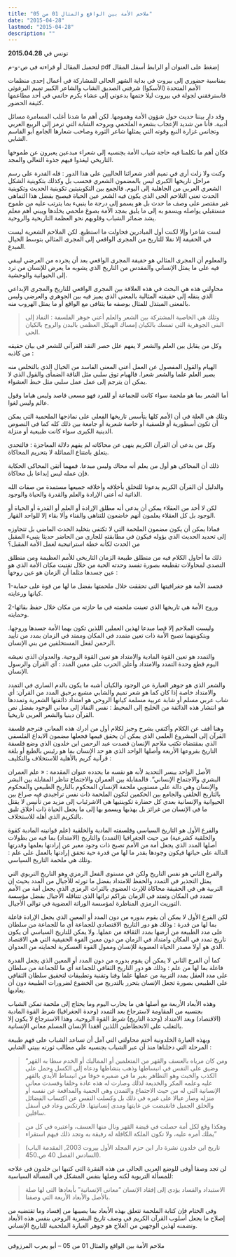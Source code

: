 ```yaml
---
title: "ملاحم الأمة بين الواقع والمثال 01 من 05"
date: "2015-04-28"
lastmod: "2015-04-28"
description: ""
---
```

تونس في **2015.04.28**

لتحميل المقال أو قراءته في ص-و-م pdf إضغط على العنوان أو الرابط أسفل المقال

بمناسبة حضوري إلى بيروت في بداية الشهر الحالي للمشاركة في أعمال إحدى منظمات الأمم المتحدة (الأسكوا) شرفني الصديق الشاب والشاعر الكبير تميم البرغوثي فاسترفقني لجولة في بيروت ليلا ختمها بدعوتي إلى عشاء بكرم حاتمي في أحد مطاعمها كثيفة الحضور.

وقد دار بيننا حديث حول شؤون الأمة وهمومها. لكن أهم ما شدنا أغلب المسامرة مسائل أدبية. فأنا من شديد الإعجاب بشعره الملحمي وبروحه الشابة التي ترمز إلى الربيع العربي وتجانس غزارة النبع وقوته التي يمثلها شاعر الثورة وصاحب شعارها الجامع أبو القاسم الشابي.

فكان أهم ما تكلمنا فيه حاجة شباب الأمة بجنسيه إلى شعراء مبدعين يعبرون عن طموحها التاريخي ليغذوا فيهم جذوة التعالي والمجد.

وكنت ولا زلت أرى في تميم أقدر شعرائنا الحاليين على هذا الدور : فله القدرة على رسم مراحل تاريخها الكبرى ليس بالمضمون الشعري فحسب بل وكذلك بتكوينية الشكل الشعري العربي من الجاهلية إلى اليوم. فالجمع بين التكوينيتين تكوينية الحديث وتكوينية الحدث تعني التلاحم الحي الذي يكون فيه الشعر عين الحياة فيصبح بفضل هذا التماهي غير مقتصر على وصف ما حدث بل هو يسمو إلى درجة ما ينبيء بما يترتب عليه من طموح مستقبلي يواصله ويسمو به إلى ما يليق بمجد الأمة بصوغ ملحمي يخلدها ويبني أهم معلم يشد ضمائر الشباب وقلوبهم نحو العظمة التاريخية والروحية.

لست شاعرا وإلا لكنت أول المبادرين فحاولت ما استطيع. لكن الملاحم الشعرية ليست في الحقيقة إلا نقلا للتاريخ من المجرى الواقعي إلى المجرى المثالي بتوسط الخيال المبدع.

والمعلوم أن المجرى المثالي هو حقيقة المجرى الواقعي بعد أن يجرده من العرضي ليبقي فيه على ما يمثل الإنساني والمقدس من التاريخ الذي يشوبه ما يعرض للإنسان من ترد إلى الحيوانية والوحشية.

محاولتي هذه هي البحث في هذه العلاقة بين المجرى الواقعي للتاريخ والمجرى الإبداعي الذي ينقله إلى حقيقته المثالية بالمعنى الذي يميز فيه بين الجوهري والعرضي وليس بالمعنى المبتذل للمثال بوصفه ما يتنافى مع الواقع أو ما يمثل الهروب منه.

> وتلك هي الخاصية المشتركة بين الشعر والعلم أعني جوهر الفلسفة : النفاذ إلى البنى الجوهرية التي تمسك بالكيان إمساك الهيكل العظمي بالبدن والروح بالكيان الحي.

وكل من يقابل بين العلم والشعر لا يفهم علل حصر النقد القرآني للشعر في بيان حقيقه من كاذبه :

الهيام والقول المفصول عن العمل أعني المعنى الفاسد من الخيال الذي بالتخلص منه يصير العلم علما والشعر شعرا. فالهيام توق سلبي مثل الناقة الضمأى والقول الذي لا يمكن أن يترجم إلى عمل عمل سلبي مثل خبط العشواء.

أما الشعر بما هو ملحمة سواء كانت للجماعة أو للفرد فهو مسعى قاصد وليس هياما وقول عالم وليس لغوا.

وتلك هي العلة في أن الأمم كلها يتأسس تاريخها الفعلي على نماذجها الملحمية التي يمكن أن تكون أسطورية أو فلسفية أو خاصة شعرية أو جامعة بين ذلك كله كما في النصوص الدينية الكبرى سواء كانت طبيعية أو منزلة.

وكل من يدعي أن القرآن الكريم ينهى عن محاكاته لم يفهم دلالة المعاجزة : فالتحدي يتعلق بامتناع المماثلة لا بتحريم المحاكاة.

ذلك أن المحاكي هو أول من يعلم أنه محاك وليس مبدعا. فمهما أتقن المحاكي الحكاية فإن عمله ليس إبداعا بل محاكاة.

والدليل أن القرآن الكريم يدعونا للتخلق بأخلاقه وأخلاقه جميعها مستمدة من صفات الله الذاتية له أعني الإرادة والعلم والقدرة والحياة والوجود.

لكن لا أحد من العقلاء يمكن أن يدعي أنه مطلق الإرادة أو العلم أو القدرة أو الحياة أو الوجود بل كل العقلاء يعلمون أنهم خاضعون للتناهي والفناء وألا بقاء إلا للواحد القهار.

فماذا يمكن أن يكون مضمون الملحمة التي لا تكتفي بتخليد الحدث الماضي بل تتجاوزه إلى تحديد الحديث الذي يؤوله فيكون في مطابقته للجاري من الحاضر حديثا ينبيء المقبل من الحدث لكأنه خطة استراتيجية لعمل الأمة المقبل؟

ذلك ما أحاول الكلام فيه من منطلق طبيعة الزمان التاريخي للأمم العظيمة ومن منطلق التصدي لمحاولات تقطيعه بصورة تفسد وحدته الحية من خلال تفتيت مكان الأمة الذي هو عين جسدها مثلما أن الزمان هو عين روحها :

1-فجسد الأمة هو جغرافيتها التي تحققت خلال ملحمتها بفضل ما لها من قوة على حماية كيانها ورعايته.

2-وروح الأمة هي تاريخها الذي تعينت ملحمته في ما حازته من مكان خلال حفظ بقائها وحمايته.

وليست الملاحم إلا قصا مبدعا لهذين العملين اللذين تكون بهما الأمة جسدها وروحها. وبتكوينهما تصبح الأمة ذات تعين متمدد في المكان وممتد في الزمان بمدد من تأييد الرحمن لفعل المستخلفين من بني الإنسان.

والتمدد هو تعين القوة المادية والامتداد هو تعين القوة الروحية. والعدوان الذي نعيشه اليوم قطع وحدة التمدد والامتداد وأعلن الحرب على معين المدد : آي القرآن والرسول الإنسان.

والشعر الذي هو جوهر العبارة عن الوجود والكيان أشبه ما يكون بالدم الساري في التمدد والامتداد خاصة إذا كان كما هو شعر تميم والشابي مشبع برحيق المدد من القرآن: أي شاب عربي مسلم أو شابة عربية مسلمة كيانها الروحي هو امتداد ذائقتها الشعرية وتمددها هو انتشار هذه الذائقة من الخليج إلى المحيط : نفس النفاذ إلى معاني الوجود بفضل نص القرآن دينيا والشعر العربي تاريخيا.

وهنا أقف عن الكلام وأكتفي بشرح وجيز لكلام أول من أدرك هذه المعاني فترجم فلسفة القرآن إلى المشروع العلمي الذي يمكن أن يحقق قيمها فجعلها مضمون الابداع الفلسفي الذي بمقتضاه تكتب ملاحم الإنسان قصدت عبد الرحمن ابن خلدون الذي وضع فلسفة التاريخ بفروعها الأربعة وأصلها الواحد الذي هو حد الإنسان بما هو رئيس بالطبع أو بلغة قرآنية كريم بالأهلية للاستخلاف والتكليف :

الأصل الواحد ييسر التحديد لأنه هو نفسه ما يحدده عنوان المقدمة : « علم العمران البشري والاجتماع الإنساني“. فالمقابلة بين العمران والاجتماع تناظر المقابلة بين البشر والإنسان وهي دالة على مستويي ملحمة الإنسان المحكوم بالتاريخ الطبيعي والمحكوم بالتاريخ الخلقي والجامع بين الحكمين لتكون الملحمة ذات نفس تراجيدي فيه صراع بين الحيوانية والإنسانية بعدي كل حضارة تكوينتيها هي الاشرئباب إلى مزيد من تأنيس لا يقتل ما في الإنسان من غرائز بل يهذبها ويسمو بها إلى ما يجعل الحياة ذات أخلاق تليق بالتكريم الذي أهله للاستخلاف.

والفرع الأول هو التاريخ السياسي وفلسفته المادية والخلقية (علم قوانينه المادية كقوة والخلقية كشرعية) من حيث الجغرافيا (التمدد) والتاريخ (الامتداد) بما فيه من بطولات أصلها المدد الذي يجعل أمة من الأمم تصبح ذات وجود معبر عن إرادتها بعلمها وقدرتها الدالة على حياتها فيكون وجودها بقدر ما لها من قدرة حية تحقق إرادتها بالعمل على علم : وتلك هي ملحمة التاريخ السياسي.

والفرع الثاني هو نفس التاريخ ولكن في مستوى الفعل الرمزي وهو التاريخ التربوي التي يمثل التجذير في التمدد والحفظ للامتداد بفضل ما تورثه للأجيال من المدد بحيث إن التربية هي في الحقيقة محاكاة للإرث العضوي بالتراث الرمزي الذي يجعل أمة من الأمم تتمدد في المكان وتمتد في الزمان بتراكم تراثها الذي تتناقله الأجيال بفضل مؤسسة التوريث الرمزي المناظرة لمؤسسة الوراثة العضوية في توالي الأجيال.

لكن الفرع الأول لا يمكن أن يقوم بدوره من دون المدد أو المعين الذي يجعل الإرادة فاعلة بما لها من قدرة : وذلك هو دور التاريخ الاقتصادي للجماعة أي ما للجماعة من سلطان على مدد الطبيعة من أرضها بمدد الثقافة من عملها. ولا يمكن للتاريخ السياسي أن يكون تاريخ تمدد في المكان وامتداد في الزمان من دون معين القوة الحقيقية التي هي الاقتصاد الذي هو أولا مصدر الحياة العضوية للإنسان وممول القوة العسكرية لحمايته من العدوان.

كما أن الفرع الثاني لا يمكن أن يقوم بدوره من دون المدد أو المعين الذي يجعل القدرة فاعلة بما لها من علم : وذلك هو دور التاريخ الثقافي للجماعة أي ما للجماعة من سلطان على مدد العقل بمدد التربية من عملها علما وفنا وتقنية وتطبيقات لتحقيق سلطان الثقافي على الطبيعي بصورة تجعل الإنسان يتحرر بالتدريج من الخضوع لضرورات الطبيعة دون أن يعاديها.

وهذه الأبعاد الأربعة مع أصلها هي ما يحارب اليوم وما يحتاج إلى ملحمة تمكن الشباب بجنسيه من المقاومة لاسترجاع بعد التمدد (وحدة الجغرافيا) شرط القوة المادية (الاقتصاد) وبعد الامتداد (وحدة التاريخ) شرط القوة الروحية. وهذا الاسترجاع لا يكون إلا بالتغلب على الانحطاطين اللذين أفقدا الإنسان المسلم معاني الإنسانية.

وبهذه العبارة الخلدونية أختم محاولتي التي آمل أن تساعد الشباب على فهم طبيعة المرحلة التي دخلناها منذ أن عبر الشباب بجنسيه على مطالب ثورته ببيتي الشابي :

> “ومن كان مرباه بالعسف والقهر من المتعلمين أو المماليك أو الخدم سطا به القهر وضيق على النفس في انبساطها وذهب بنشاطها ودعاه إلى الكسل وحمل على الكذب والخبث وهو التظاهر بغير ما في ضميره خوفا من انبساط الأيدي بالقهر عليه وعلمه المكر والخديعة لذلك وصارت له هذه عادة وخلقا وفسدت معاني الإنسانية التي له من حيث الاجتماع والتمدن وهي الحمية والمدافعة عن نفسه أو منزله وصار عيالا على غيره في ذلك بل وكسلت النفس عن اكتساب الفضائل والخلق الجميل فانقبضت عن غايتها ومدى إنسانيتها. فارتكس وعاد في أسفل سافلين.

> وهكذا وقع لكل أمة حصلت في قبضة القهر ونال منها العسف، واعتبره في كل من يملك أمره عليه، ولا تكون الملكة الكافلة له رفيقة به وتجد ذلك فيهم استقراء”

> (تاريخ ابن خلدون نشرة دار ابن حزم المجلد الأول بيروت 2003, المقدمة الباب السادس الفصل 40 ص.450).

لن تجد وصفا أوفى للوضع العربي الحالي من هذه الفقرة التي كتبها ابن خلدون في علاجه للمسألة التربوية لكنه وصلها بنفس المشكل في المسألة السياسية:

> الاستبداد والفساد يؤدي إلى إفقاد الإنسان “معاني الإنسانية” بأبعادها التي لها صلة بالأصل والأبعاد الأربعة التي وصفنا.

وفي الختام فإن كتابة الملحمة تتعلق بهذه الأبعاد بما يصيبها من إفساد وما تقتضيه من إصلاح ما يجعل أسلوب القرآن الكريم في وصف تاريخ البشرية الروحي بنفس هذه الأبعاد وتضمنه لهذين الوجهين من العلاج هو جوهر العبارة الملحمية للتاريخ الإنساني.

---

ملاحم الأمة بين الواقع والمثال 01 من 05 – أبو يعرب المرزوقي

###